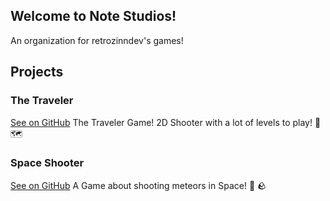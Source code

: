 ## Welcome to Note Studios!
An organization for retrozinndev's games!

## Projects
### The Traveler
[See on GitHub](https://github.com/notestudios/TheTraveler) The Traveler Game! 2D Shooter with a lot of levels to play! 🔫 🗺️
### Space Shooter
[See on GitHub](https://github.com/notestudios/SpaceShooter) A Game about shooting meteors in Space! 🚀 🪨
